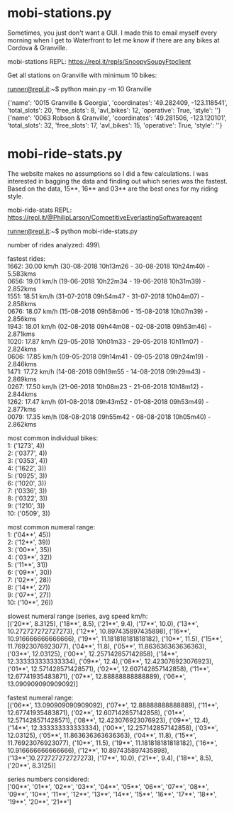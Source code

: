 # mobi-stations.py
Sometimes, you just don't want a GUI. I made this to email myself every morning when I get to Waterfront to let me know if there are any bikes at Cordova & Granville.

mobi-stations REPL: https://repl.it/repls/SnoopySoupyFtpclient

Get all stations on Granville with minimum 10 bikes:

runner@repl.it:~$ python main.py -m 10 Granville

{'name': '0015 Granville & Georgia', 'coordinates': '49.282409, -123.118541', 'total_slots': 20, 'free_slots': 8, 'avl_bikes': 12, 'operative': True, 'style': ''}\
{'name': '0063 Robson & Granville', 'coordinates': '49.281506,  -123.120101', 'total_slots': 32, 'free_slots': 17, 'avl_bikes': 15, 'operative': True, 'style': ''}

# mobi-ride-stats.py
The website makes no assumptions so I did a few calculations. I was interested in bagging the data and finding out which series was the fastest. Based on the data, 15**, 16** and 03** are the best ones for my riding style.

mobi-ride-stats REPL: https://repl.it/@PhilipLarson/CompetitiveEverlastingSoftwareagent

runner@repl.it:~$ python mobi-ride-stats.py

number of rides analyzed: 499\

fastest rides:\
1662: 30.00 km/h   (30-08-2018 10h13m26 - 30-08-2018 10h24m40) - 5.583kms\
0656: 19.01 km/h   (19-06-2018 10h22m34 - 19-06-2018 10h31m39) - 2.852kms\
1551: 18.51 km/h   (31-07-2018 09h54m47 - 31-07-2018 10h04m07) - 2.858kms\
0676: 18.07 km/h   (15-08-2018 09h58m06 - 15-08-2018 10h07m39) - 2.856kms\
1943: 18.01 km/h   (02-08-2018 09h44m08 - 02-08-2018 09h53m46) - 2.871kms\
1020: 17.87 km/h   (29-05-2018 10h01m33 - 29-05-2018 10h11m07) - 2.824kms\
0606: 17.85 km/h   (09-05-2018 09h14m41 - 09-05-2018 09h24m19) - 2.846kms\
1471: 17.72 km/h   (14-08-2018 09h19m55 - 14-08-2018 09h29m43) - 2.869kms\
0267: 17.50 km/h   (21-06-2018 10h08m23 - 21-06-2018 10h18m12) - 2.844kms\
1262: 17.47 km/h   (01-08-2018 09h43m52 - 01-08-2018 09h53m49) - 2.877kms\
0079: 17.35 km/h   (08-08-2018 09h55m42 - 08-08-2018 10h05m40) - 2.862kms

most common individual bikes:\
1: ('1273', 4))\
2: ('0377', 4))\
3: ('0353', 4))\
4: ('1622', 3))\
5: ('0925', 3))\
6: ('1020', 3))\
7: ('0336', 3))\
8: ('0322', 3))\
9: ('1210', 3))\
10: ('0509', 3))

most common numeral range:\
1: ('04**', 45))\
2: ('12**', 39))\
3: ('00**', 35))\
4: ('03**', 32))\
5: ('11**', 31))\
6: ('09**', 30))\
7: ('02**', 28))\
8: ('14**', 27))\
9: ('07**', 27))\
10: ('10**', 26))

slowest numeral range (series, avg speed km/h:\
[('20**', 8.3125), ('18**', 8.5), ('21**', 9.4), ('17**', 10.0), ('13**', 10.272727272727273), ('12**', 10.897435897435898), ('16**', 10.916666666666666), ('19**', 11.181818181818182), ('10**', 11.5), ('15**', 11.76923076923077), ('04**', 11.8), ('05**', 11.863636363636363), ('03**', 12.03125), ('00**', 12.257142857142858), ('14**', 12.333333333333334), ('09**', 12.4),('08**', 12.423076923076923), ('01**', 12.571428571428571), ('02**', 12.607142857142858), ('11**', 12.67741935483871), ('07**', 12.88888888888889), ('06**', 13.090909090909092)]

fastest numeral range:\
[('06**', 13.090909090909092), ('07**', 12.88888888888889), ('11**', 12.67741935483871), ('02**', 12.607142857142858), ('01**', 12.571428571428571), ('08**', 12.423076923076923), ('09**', 12.4), ('14**', 12.333333333333334), ('00**', 12.257142857142858), ('03**', 12.03125), ('05**', 11.863636363636363), ('04**', 11.8), ('15**', 11.76923076923077), ('10**', 11.5), ('19**', 11.181818181818182), ('16**', 10.916666666666666), ('12**', 10.897435897435898), ('13**',10.272727272727273), ('17**', 10.0), ('21**', 9.4), ('18**', 8.5), ('20**', 8.3125)]

series numbers considered:\
['00**', '01**', '02**', '03**', '04**', '05**', '06**', '07**', '08**', '09**', '10**', '11**', '12**', '13**', '14**', '15**', '16**', '17**', '18**', '19**', '20**', '21**']
